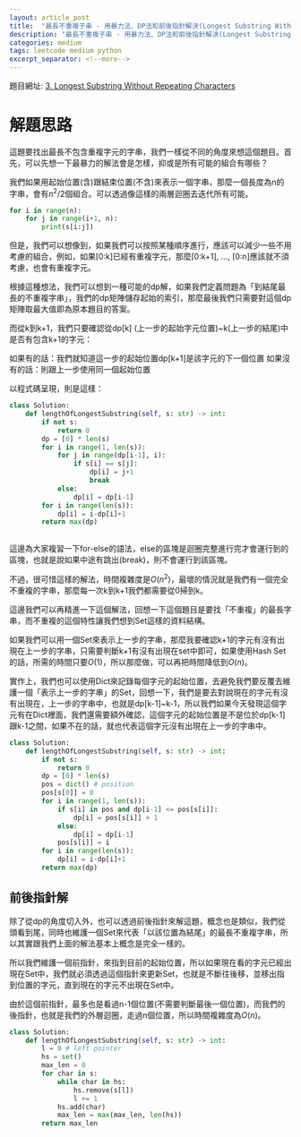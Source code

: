 ```yaml
---
layout: article_post
title:  "最長不重複子串 - 用暴力法、DP法和前後指針解決(Longest Substring Without Repeating Characters)"
description: "最長不重複子串 - 用暴力法、DP法和前後指針解決(Longest Substring Without Repeating Characters)"
categories: medium
tags: leetcode medium python
excerpt_separator: <!--more-->
---
```


<!--more-->

題目網址: [3. Longest Substring Without Repeating Characters
](https://leetcode.com/problems/longest-substring-without-repeating-characters/)

# 解題思路

這題要找出最長不包含重複字元的字串，我們一樣從不同的角度來想這個題目。首先，可以先想一下最暴力的解法會是怎樣，抑或是所有可能的組合有哪些？

我們如果用起始位置(含)跟結束位置(不含)來表示一個字串，那麼一個長度為n的字串，會有$n^2/2$個組合。可以透過像這樣的兩層迴圈去迭代所有可能。

```python
for i in range(n):
    for j in range(i+1, n):
        print(s[i:j])
```

但是，我們可以想像到，如果我們可以按照某種順序進行，應該可以減少一些不用考慮的組合，例如，如果[0:k]已經有重複字元，那麼[0:k+1], ..., [0:n]應該就不須考慮，也會有重複字元。

根據這種想法，我們可以想到一種可能的dp解，如果我們定義問題為「到結尾最長的不重複字串」，我們的dp矩陣儲存起始的索引，那麼最後我們只需要對這個dp矩陣取最大值即為原本題目的答案。

而從k到k+1，我們只要確認從dp[k] (上一步的起始字元位置)~k(上一步的結尾)中是否有包含k+1的字元：

如果有的話：我們就知道這一步的起始位置dp[k+1]是該字元的下一個位置
如果沒有的話：則跟上一步使用同一個起始位置

以程式碼呈現，則是這樣：

```python
class Solution:
    def lengthOfLongestSubstring(self, s: str) -> int:
        if not s:
            return 0
        dp = [0] * len(s)
        for i in range(1, len(s)):
            for j in range(dp[i-1], i):
                if s[i] == s[j]:
                    dp[i] = j+1
                    break
            else:
                dp[i] = dp[i-1]
        for i in range(len(s)):
            dp[i] = i-dp[i]+1
        return max(dp)
                
```

這邊為大家複習一下for-else的語法，else的區塊是迴圈完整進行完才會運行到的區塊，也就是說如果中途有跳出(break)，則不會運行到該區塊。

不過，很可惜這樣的解法，時間複雜度是$O(n^2)$，最壞的情況就是我們有一個完全不重複的字串，那麼每一次k到k+1我們都需要從0掃到k。

這邊我們可以再精進一下這個解法，回想一下這個題目是要找「不重複」的最長字串，而不重複的這個特性讓我們想到Set這樣的資料結構。

如果我們可以用一個Set來表示上一步的字串，那麼我要確認k+1的字元有沒有出現在上一步的字串，只需要判斷k+1有沒有出現在set中即可，如果使用Hash Set的話，所需的時間只要$O(1)$，所以那麼做，可以再把時間降低到$O(n)$。

實作上，我們也可以使用Dict來記錄每個字元的起始位置，去避免我們要反覆去維護一個「表示上一步的字串」的Set，回想一下，我們是要去對說現在的字元有沒有出現在，上一步的字串中，也就是dp[k-1]~k-1，所以我們如果今天發現這個字元有在Dict裡面，我們還需要額外確認，這個字元的起始位置是不是位於dp[k-1]跟k-1之間，如果不在的話，就也代表這個字元沒有出現在上一步的字串中。

```python
class Solution:
    def lengthOfLongestSubstring(self, s: str) -> int:
        if not s:
            return 0
        dp = [0] * len(s)
        pos = dict() # position
        pos[s[0]] = 0
        for i in range(1, len(s)):
            if s[i] in pos and dp[i-1] <= pos[s[i]]:
                dp[i] = pos[s[i]] + 1
            else:
                dp[i] = dp[i-1]
            pos[s[i]] = i
        for i in range(len(s)):
            dp[i] = i-dp[i]+1
        return max(dp)
```

## 前後指針解

除了從dp的角度切入外，也可以透過前後指針來解這題，概念也是類似，我們從頭看到尾，同時也維護一個Set來代表「以該位置為結尾」的最長不重複字串，所以其實跟我們上面的解法基本上概念是完全一樣的。

所以我們維護一個前指針，來指到目前的起始位置，所以如果現在看的字元已經出現在Set中，我們就必須透過這個指針來更新Set，也就是不斷往後移，並移出指到位置的字元，直到現在的字元不出現在Set中。

由於這個前指針，最多也是看過n-1個位置(不需要判斷最後一個位置)，而我們的後指針，也就是我們的外層迴圈，走過n個位置，所以時間複雜度為$O(n)$。

```python
class Solution:
    def lengthOfLongestSubstring(self, s: str) -> int:
        l = 0 # left pointer
        hs = set()
        max_len = 0
        for char in s:
            while char in hs:
                hs.remove(s[l])
                l += 1
            hs.add(char)
            max_len = max(max_len, len(hs))
        return max_len
```




